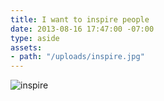 ```yaml
---
title: I want to inspire people
date: 2013-08-16 17:47:00 -07:00
type: aside
assets:
- path: "/uploads/inspire.jpg"
---
```


![inspire](/uploads/inspire.jpg) 
